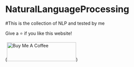 # NaturalLanguageProcessing

#This is the collection of NLP and tested by me


Give a ⭐ if you like this website!

(<a href="https://www.buymeacoffee.com/junds" target="_blank"><img src="https://cdn.buymeacoffee.com/buttons/v2/default-violet.png" alt="Buy Me A Coffee" height= "60px" width= "217px" ></a>)


